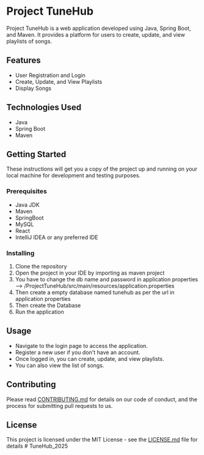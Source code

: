 # Project TuneHub

Project TuneHub is a web application developed using Java, Spring Boot, and Maven. It provides a platform for users to
create, update, and view playlists of songs.

## Features

- User Registration and Login
- Create, Update, and View Playlists
- Display Songs

## Technologies Used

- Java
- Spring Boot
- Maven

## Getting Started

These instructions will get you a copy of the project up and running on your local machine for development and testing
purposes.

### Prerequisites

- Java JDK
- Maven
- SpringBoot
- MySQL
- React
- IntelliJ IDEA or any preferred IDE

### Installing

1. Clone the repository
2. Open the project in your IDE by importing as maven project
3. You have to change the db name and password in application properties -->
   /ProjectTuneHub/src/main/resources/application.properties
4. Then create a empty database named tunehub as per the url in application properties
5. Then create the Database
6. Run the application

## Usage

- Navigate to the login page to access the application.
- Register a new user if you don't have an account.
- Once logged in, you can create, update, and view playlists.
- You can also view the list of songs.

## Contributing

Please read [CONTRIBUTING.md](https://github.com/AshirbadDash/ProjectTuneHub/CONTRIBUTING.md) for details on our code of
conduct, and the process for submitting pull requests to us.

## License

This project is licensed under the MIT License - see
the [LICENSE.md](https://github.com/AshirbadDash/ProjectTuneHub/LICENSE.md) file for details
#   T u n e H u b _ 2 0 2 5  
 